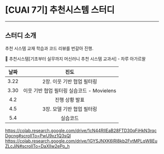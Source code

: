 # [CUAI 7기] 추천시스템 스터디
---

## 스터디 소개
추천 시스템 교재 학습과 코드 리뷰를 번갈아 진행.

📘 추천시스템[기초부터 실무까지 머신러니 추천 시스템 교과서] - 차루 아가르왈

|날짜|진도|
|:---:|:---:|
|3.22|2장. 이웃 기반 협업 필터링|
|3.30|이웃 기반 협업 필터링 실습코드 - Movielens| 
|4.2|진행 상황 발표|
|4.5|3장. 모델 기반 협업 필터링|
|5.4|실습코드|

https://colab.research.google.com/drive/1cN44RlIEaB28FTD30qFiHkN3rqcDgcng#scrollTo=PwU9xz1Q3sQl
https://colab.research.google.com/drive/1GYSJNXK6lRl8kb2FvtMPLqW8EuZLcJjN#scrollTo=DaXllw2ePo_h

